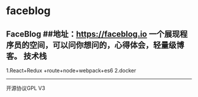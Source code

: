 # faceblog
FaceBlog 
##地址：https://faceblog.io
一个展现程序员的空间，可以问你想问的，心得体会，轻量级博客。
技术栈
-------------------------
1.React+Redux +route+node+webpack+es6
2.docker

-----------------
开源协议GPL V3
